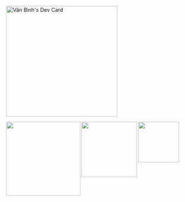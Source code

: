 <a href="https://app.daily.dev/binhstatic"><img src="https://api.daily.dev/devcards/75a080b80d1149feb52cd8391427b454.png?r=xmn" width="300" alt="Văn Bình's Dev Card"/></a>


<span><img align="left" width="200"  src="https://media.giphy.com/media/LOhyMRGvJ7A2l6dGQM/giphy.gif"></span>
<span><img align="left" width="150" src="https://media.giphy.com/media/LOhyMRGvJ7A2l6dGQM/giphy.gif"></span>
<span><img align="left" width="110"  src="https://media.giphy.com/media/LOhyMRGvJ7A2l6dGQM/giphy.gif"></span>


